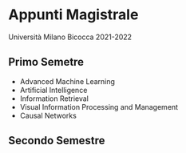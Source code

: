 # Appunti Magistrale

Università Milano Bicocca 2021-2022

## Primo Semetre

- Advanced Machine Learning
- Artificial Intelligence
- Information Retrieval
- Visual Information Processing and Management
- Causal Networks

## Secondo Semestre
